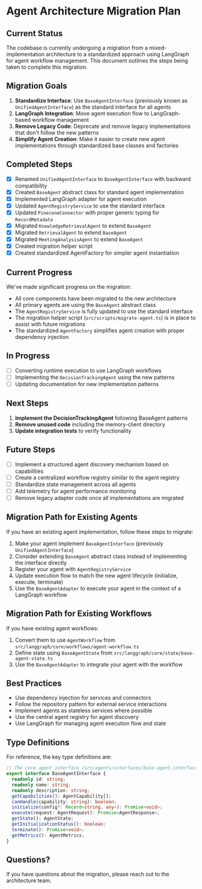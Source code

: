 # Agent Architecture Migration Plan

## Current Status

The codebase is currently undergoing a migration from a mixed-implementation architecture to a standardized approach using LangGraph for agent workflow management. This document outlines the steps being taken to complete this migration.

## Migration Goals

1. **Standardize Interface**: Use `BaseAgentInterface` (previously known as `UnifiedAgentInterface`) as the standard interface for all agents
2. **LangGraph Integration**: Move agent execution flow to LangGraph-based workflow management
3. **Remove Legacy Code**: Deprecate and remove legacy implementations that don't follow the new patterns
4. **Simplify Agent Creation**: Make it easier to create new agent implementations through standardized base classes and factories

## Completed Steps

- [x] Renamed `UnifiedAgentInterface` to `BaseAgentInterface` with backward compatibility
- [x] Created `BaseAgent` abstract class for standard agent implementation
- [x] Implemented LangGraph adapter for agent execution
- [x] Updated `AgentRegistryService` to use the standard interface
- [x] Updated `PineconeConnector` with proper generic typing for `RecordMetadata`
- [x] Migrated `KnowledgeRetrievalAgent` to extend `BaseAgent`
- [x] Migrated `RetrievalAgent` to extend `BaseAgent`
- [x] Migrated `MeetingAnalysisAgent` to extend `BaseAgent`
- [x] Created migration helper script
- [x] Created standardized AgentFactory for simpler agent instantiation

## Current Progress

We've made significant progress on the migration:

- All core components have been migrated to the new architecture
- All primary agents are using the `BaseAgent` abstract class
- The `AgentRegistryService` is fully updated to use the standard interface
- The migration helper script (`src/scripts/migrate-agent.ts`) is in place to assist with future migrations
- The standardized `AgentFactory` simplifies agent creation with proper dependency injection

## In Progress

- [ ] Converting runtime execution to use LangGraph workflows
- [ ] Implementing the `DecisionTrackingAgent` using the new patterns
- [ ] Updating documentation for new implementation patterns

## Next Steps

1. **Implement the DecisionTrackingAgent** following BaseAgent patterns
2. **Remove unused code** including the memory-client directory
4. **Update integration tests** to verify functionality

## Future Steps

- [ ] Implement a structured agent discovery mechanism based on capabilities
- [ ] Create a centralized workflow registry similar to the agent registry
- [ ] Standardize state management across all agents
- [ ] Add telemetry for agent performance monitoring
- [ ] Remove legacy adapter code once all implementations are migrated

## Migration Path for Existing Agents

If you have an existing agent implementation, follow these steps to migrate:

1. Make your agent implement `BaseAgentInterface` (previously `UnifiedAgentInterface`)
2. Consider extending `BaseAgent` abstract class instead of implementing the interface directly
3. Register your agent with `AgentRegistryService`
4. Update execution flow to match the new agent lifecycle (initialize, execute, terminate)
5. Use the `BaseAgentAdapter` to execute your agent in the context of a LangGraph workflow

## Migration Path for Existing Workflows

If you have existing agent workflows:

1. Convert them to use `AgentWorkflow` from `src/langgraph/core/workflows/agent-workflow.ts`
2. Define state using `BaseAgentState` from `src/langgraph/core/state/base-agent-state.ts`
3. Use the `BaseAgentAdapter` to integrate your agent with the workflow

## Best Practices

- Use dependency injection for services and connectors
- Follow the repository pattern for external service interactions
- Implement agents as stateless services where possible
- Use the central agent registry for agent discovery
- Use LangGraph for managing agent execution flow and state

## Type Definitions

For reference, the key type definitions are:

```typescript
// The core agent interface (src/agents/interfaces/base-agent.interface.ts)
export interface BaseAgentInterface {
  readonly id: string;
  readonly name: string;
  readonly description: string;
  getCapabilities(): AgentCapability[];
  canHandle(capability: string): boolean;
  initialize(config?: Record<string, any>): Promise<void>;
  execute(request: AgentRequest): Promise<AgentResponse>;
  getState(): AgentState;
  getInitializationStatus(): boolean;
  terminate(): Promise<void>;
  getMetrics(): AgentMetrics;
}
```

## Questions?

If you have questions about the migration, please reach out to the architecture team. 